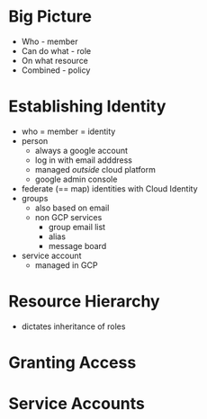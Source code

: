# Big Picture
* Who - member
* Can do what - role
* On what resource
* Combined - policy

# Establishing Identity
* who = member = identity
* person
  * always a google account
  * log in with email adddress
  * managed *outside* cloud platform
  * google admin console
* federate (== map) identities with Cloud Identity
* groups
  * also based on email
  * non GCP services
    * group email list
    * alias
    * message board
* service account
  * managed in GCP
  
# Resource Hierarchy
* dictates inheritance of roles



# Granting Access



# Service Accounts